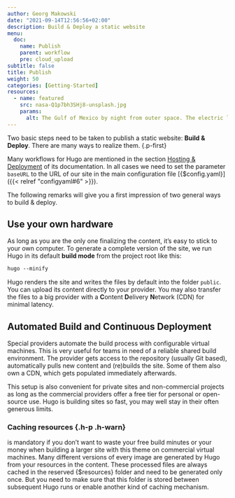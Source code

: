 ```yaml
---
author: Georg Makowski
date: "2021-09-14T12:56:56+02:00"
description: Build & Deploy a static website
menu:
  doc:
    name: Publish
    parent: workflow
    pre: cloud_upload
subtitle: false
title: Publish
weight: 50
categories: [Getting-Started]
resources: 
  - name: featured
    src: nasa-Q1p7bh3SHj8-unsplash.jpg
    params:
      alt: The Gulf of Mexico by night from outer space. The electric lightning appears as a global net.
---
```


Two basic steps need to be taken to publish a static website: **Build & Deploy**. There are many ways to realize them.
{.p-first} <!--more-->

Many workflows for Hugo are mentioned in the section [Hosting & Deployment][hd] of its documentation. In all cases we need to set the parameter `baseURL` to the URL of our site in the main configuration file [{$config.yaml}]({{< relref "configyaml#6" >}}).

The following remarks will give you a first impression of two general ways to build & deploy.

## Use your own hardware

As long as you are the only one finalizing the content, it’s easy to stick to your own computer. To generate a complete version of the site, we run Hugo in its default **build mode** from the project root like this:

```md {.left}
hugo --minify
```

Hugo renders the site and writes the files by default into the folder `public`. You can upload its content directly to your provider. You may also transfer the files to a big provider with a **C**ontent **D**elivery **N**etwork (CDN) for minimal latency.

## Automated Build and Continuous Deployment

Special providers automate the build process with configurable virtual machines. This is very useful for teams in need of a reliable shared build environment. The provider gets access to the repository (usually Git based), automatically pulls new content and (re)builds the site. Some of them also own a CDN, which gets populated immediately afterwards.

This setup is also convenient for private sites and non-commercial projects as long as the commercial providers offer a free tier for personal or open-source use. Hugo is building sites so fast, you may well stay in their often generous limits.

### Caching resources {.h-p .h-warn}

is mandatory if you don’t want to waste your free build minutes or your money when building a larger site with this theme on commercial virtual machines. Many different versions of every image are generated by Hugo from your resources in the content. These processed files are always cached in the reserved {$resources} folder and need to be generated only once. But you need to make sure that this folder is stored between subsequent Hugo runs or enable another kind of caching mechanism.

[hd]: https://gohugo.io/hosting-and-deployment/
